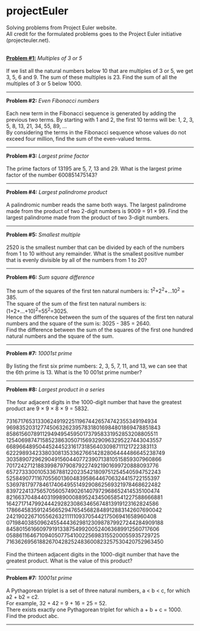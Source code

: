 # projectEuler
Solving problems from Project Euler website. <br>
All credit for the formulated problems goes to the Project Euler initiative (projecteuler.net).

<br>
<strong><u>Problem #1:</u></strong> <i>Multiples of 3 or 5</i><br><br>
If we list all the natural numbers below 10 that are multiples of 3 or 5, we get 3, 5, 6 and 9. The sum of these multiples is 23.
Find the sum of all the multiples of 3 or 5 below 1000. 
<hr>

<b>Problem #2:</b> <i>Even Fibonacci numbers</i> <br><br>
Each new term in the Fibonacci sequence is generated by adding the previous two terms. By starting with 1 and 2, the first 10 terms will be: 
1, 2, 3, 5, 8, 13, 21, 34, 55, 89, ... <br>
By considering the terms in the Fibonacci sequence whose values do not exceed four million, find the sum of the even-valued terms.
<hr>
  
<b>Problem #3:</b> <i>Largest prime factor</i> <br><br>
The prime factors of 13195 are 5, 7, 13 and 29. What is the largest prime factor of the number 600851475143?
<hr>
  
<b>Problem #4:</b> <i>Largest palindrome product</i> <br><br>
A palindromic number reads the same both ways. The largest palindrome made from the product of two 2-digit numbers is 9009 = 91 × 99. Find the largest palindrome made from the product of two 3-digit numbers.
<hr>
  
<b>Problem #5:</b> <i>Smallest multiple</i> <br><br>
2520 is the smallest number that can be divided by each of the numbers from 1 to 10 without any remainder. What is the smallest positive number that is evenly divisible by all of the numbers from 1 to 20?
<hr>
  
<b>Problem #6:</b> <i>Sum square difference</i> <br><br>
The sum of the squares of the first ten natural numbers is: 1<sup>2</sup>+2<sup>2</sup>+...10<sup>2</sup> = 385. <br>
The square of the sum of the first ten natural numbers is: (1+2+...+10)<sup>2</sup>=55<sup>2</sup>=3025. <br>
Hence the difference between the sum of the squares of the first ten natural numbers and the square of the sum is: 3025 - 385 = 2640. <br>
Find the difference between the sum of the squares of the first one hundred natural numbers and the square of the sum.
<hr>
  
<b>Problem #7:</b> <i>10001st prime</i> <br><br>
By listing the first six prime numbers: 2, 3, 5, 7, 11, and 13, we can see that the 6th prime is 13. What is the 10 001st prime number?
<hr>
<b>Problem #8:</b> <i>Largest product in a series</i> <br><br>
The four adjacent digits in the 1000-digit number that have the greatest product are 9 × 9 × 8 × 9 = 5832. <br><br>
73167176531330624919225119674426574742355349194934
96983520312774506326239578318016984801869478851843
85861560789112949495459501737958331952853208805511
12540698747158523863050715693290963295227443043557
66896648950445244523161731856403098711121722383113
62229893423380308135336276614282806444486645238749
30358907296290491560440772390713810515859307960866
70172427121883998797908792274921901699720888093776
65727333001053367881220235421809751254540594752243
52584907711670556013604839586446706324415722155397
53697817977846174064955149290862569321978468622482
83972241375657056057490261407972968652414535100474
82166370484403199890008895243450658541227588666881
16427171479924442928230863465674813919123162824586
17866458359124566529476545682848912883142607690042
24219022671055626321111109370544217506941658960408
07198403850962455444362981230987879927244284909188
84580156166097919133875499200524063689912560717606
05886116467109405077541002256983155200055935729725
71636269561882670428252483600823257530420752963450
<br><br>
Find the thirteen adjacent digits in the 1000-digit number that have the greatest product. What is the value of this product?
<hr>

<b>Problem #7:</b> <i>10001st prime</i> <br><br>
A Pythagorean triplet is a set of three natural numbers, a < b < c, for which a2 + b2 = c2. <br>
For example, 32 + 42 = 9 + 16 = 25 = 52. <br>
There exists exactly one Pythagorean triplet for which a + b + c = 1000. <br>
Find the product abc.
<hr>

